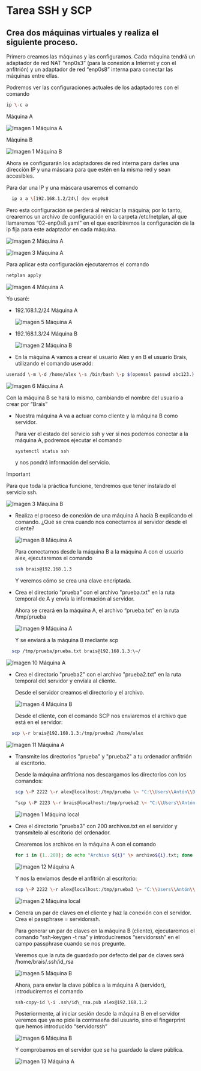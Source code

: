 # Tarea SSH y SCP

## Crea dos máquinas virtuales y realiza el siguiente proceso.

Primero creamos las máquinas y las configuramos. Cada máquina tendrá un adaptador de red NAT “enp0s3” (para la conexión a Internet y con el anfitrión) y un adaptador de red “enp0s8” interna para conectar las máquinas entre ellas.

Podremos ver las configuraciones actuales de los adaptadores con el comando

```bash
ip \-c a
```

Máquina A

![Imagen 1 Máquina A](imagenes/A1.png)

Máquina B

![Imagen 1 Máquina B](imagenes/B1.png)

Ahora se configurarán los adaptadores de red interna para darles una dirección IP y una máscara para que estén en la misma red y sean accesibles.

Para dar una IP y una máscara usaremos el comando

```bash
  ip a a \[192.168.1.2/24\] dev enp0s8
```
Pero esta configuración se perderá al reiniciar la máquina; por lo tanto, crearemos un archivo de configuración en la carpeta /etc/netplan, al que llamaremos “02-enp0s8.yaml” en el que escribiremos la configuración de la ip fija para este adaptador en cada máquina.  

![Imagen 2 Máquina A](imagenes/A2.png)

![Imagen 3 Máquina A](imagenes/A3.png)

Para aplicar esta configuración ejecutaremos el comando 
```bash
netplan apply
```
![Imagen 4 Máquina A](imagenes/A4.png)

Yo usaré: 

- 192.168.1.2/24 Máquina A

  ![Imagen 5 Máquina A](imagenes/A5.png)

- 192.168.1.3/24 Máquina B

  ![Imagen 2 Máquina B](imagenes/B2.png)

* En la máquina A vamos a crear el usuario Alex y en B el usuario Brais, utilizando el comando useradd:

```bash
useradd \-m \-d /home/alex \-s /bin/bash \-p $(openssl passwd abc123.) \-G sudo alex
```

![Imagen 6 Máquina A](imagenes/A6.png)

Con la máquina B se hará lo mismo, cambiando el nombre del usuario a crear por “Brais”

* Nuestra máquina A va a actuar como cliente y la máquina B como servidor.

  Para ver el estado del servicio ssh y ver si nos podemos conectar a la máquina A, podremos ejecutar el comando
  ```bash
  systemctl status ssh
  ```
  y nos pondrá información del servicio.

> [!IMPORTANT]
> Para que toda la práctica funcione, tendremos que tener instalado el servicio ssh.

  ![Imagen 3 Máquina B](imagenes/B3.png)

* Realiza el proceso de conexión de una máquina A hacia B explicando el comando. ¿Qué se crea cuando nos conectamos al servidor desde el cliente?

  ![Imagen 8 Máquina A](imagenes/A8.png)

  Para conectarnos desde la máquina B a la máquina A con el usuario alex, ejecutaremos el comando

  ```bash
  ssh brais@192.168.1.3
  ```

  Y veremos cómo se crea una clave encriptada.

* Crea el directorio "prueba" con el archivo "prueba.txt" en la ruta temporal de A y envía la información al servidor.

  Ahora se creará en la máquina A, el archivo “prueba.txt” en la ruta /tmp/prueba

  ![Imagen 9 Máquina A](imagenes/A9.png)

  Y se enviará a la máquina B mediante scp
```bash
  scp /tmp/prueba/prueba.txt brais@192.168.1.3:\~/
```

  ![Imagen 10 Máquina A](imagenes/A10.png)

* Crea el directorio "prueba2" con el archivo "prueba2.txt" en la ruta temporal del servidor y envíala al cliente.

  Desde el servidor creamos el directorio y el archivo. 

  ![Imagen 4 Máquina B](imagenes/B4.png)

  Desde el cliente, con el comando SCP nos enviaremos el archivo que está en el servidor:
```bash
  scp \-r brais@192.168.1.3:/tmp/prueba2 /home/alex
```

  ![Imagen 11 Máquina A](imagenes/A11.png)

* Transmite los directorios "prueba" y "prueba2" a tu ordenador anfitrión al escritorio.

  Desde la máquina anfitriona nos descargamos los directorios con los comandos:

  ```bash
  scp \-P 2222 \-r alex@localhost:/tmp/prueba \~ "C:\\Users\\Antón\\Desktop"

  “scp \-P 2223 \-r brais@localhost:/tmp/prueba2 \~ "C:\\Users\\Antón\\Desktop"”
  ```
  ![Imagen 1 Máquina local](imagenes/Local.png)

* Crea el directorio "prueba3" con 200 archivos.txt en el servidor y transmítelo al escritorio del ordenador.

  Crearemos los archivos en la máquina A con el comando

  ```bash
  for i in {1..200}; do echo "Archivo ${i}" \> archivo${i}.txt; done
  ```

  ![Imagen 12 Máquina A](imagenes/A12.png)

  Y nos la enviamos desde el anfitrión al escritorio:

  ```bash
  scp \-P 2222 \-r alex@localhost:/tmp/prueba3 \~ "C:\\Users\\Antón\\Desktop"
  ```

  ![Imagen 2 Máquina local](imagenes/Local2.png)

* Genera un par de claves en el cliente y haz la conexión con el servidor. Crea el passphrase \= servidorssh.

  Para generar un par de claves en la máquina B (cliente), ejecutaremos el comando  “ssh-keygen \-t rsa” y introduciremos “servidorssh” en el campo passphrase cuando se nos pregunte.  

  Veremos que la ruta de guardado por defecto del par de claves será /home/brais/.ssh/id\_rsa

  ![Imagen 5 Máquina B](imagenes/B5.png)

  Ahora, para enviar la clave pública a la máquina A (servidor), introduciremos el comando
  ```bash
  ssh-copy-id \-i .ssh/id\_rsa.pub alex@192.168.1.2
  ```

  Posteriormente, al iniciar sesión desde la máquina B en el servidor veremos que ya no pide la contraseña del usuario, sino el fingerprint que hemos introducido “servidorssh”  

  ![Imagen 6 Máquina B](imagenes/B6.png)

  Y comprobamos en el servidor que se ha guardado la clave pública.

  ![Imagen 13 Máquina A](imagenes/A13.png)
